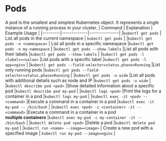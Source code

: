 # Pods

A pod is the smallest and simplest Kubernetes object. It represents a single instance of a running process in your cluster.
| Command | Explanation | Example Usage |
|---------|-------------|---------------|
|`kubectl get pods` | List all pods in the current namespace | `kubectl get pods` |
|`kubectl get pods -n <namespace>` | List all pods in a specific namespace |`kubectl get pods -n my-namespace` |
|`kubectl get pods --show-labels` |List all pods with their labels |`kubectl get pods --show-labels` |
|`kubectl get pods -l <label>=<value>` |List pods with a specific label |`kubectl get pods -l app=nginx` |
|`kubectl get pods --field-selector=status.phase=Running` |List only running pods |`kubectl get pods --field-selector=status.phase=Running` |
|`kubectl get pods -o wide` |List all pods with additional details such as node and IP |`kubectl get pods -o wide` |
|`kubectl describe pod <pod>` |Show detailed information about a specific pod |`kubectl describe pod my-pod` |
|`kubectl logs <pod>` |Print the logs for a container in a pod |`kubectl logs my-pod` |
|`kubectl exec -it <pod> -- <command>` |Execute a command in a container in a pod |`kubectl exec -it my-pod -- /bin/bash` |
|`kubectl exec <pod> -c <container> -it -- <command>` |Execute a command in a container in a pod <br/> **multiple containers** |`kubectl exec my-pod -c my-container -it -- /bin/bash` |
|`kubectl delete pod <pod>` |Delete a pod |`kubectl delete pod my-pod` |
|`kubectl run <name> --image=<image>` | Create a new pod with a specified image | `kubectl run my-pod --image=nginx` |
